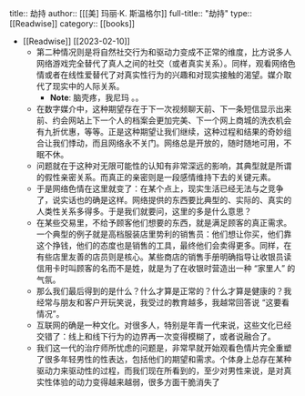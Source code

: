 title:: 劫持
author:: [[[美] 玛丽·K. 斯温格尔]]
full-title:: "劫持"
type:: [[Readwise]]
category:: [[books]]

- [[Readwise]] [[2023-02-10]]
	- 第二种情况则是将自然社交行为和驱动力变成不正常的维度，比方说多人网络游戏完全替代了真人之间的社交（或者真实关系）。同样，观看网络色情或者在线性爱替代了对真实性行为的兴趣和对现实接触的渴望。媒介取代了现实中的人际关系。
		- **Note**: 脑壳疼，我尼玛 。。
	- 在数字媒介中，这种期望存在于下一次视频聊天前、下一条短信显示出来前、约会网站上下一个人的档案会更加完美、下一个网上商城的洗衣机会有九折优惠，等等。正是这种期望让我们继续，这种过程和结果的奇妙组合让我们悸动，而且网络永不关门。网络总是开放的，随时随地可用，不眠不休。
	- 问题就在于这种对无限可能性的认知有非常深远的影响，其典型就是所谓的假性亲密关系。而真正的亲密则是一段感情维持下去的关键元素。
	- 于是网络色情在这里就变了：在某个点上，现实生活已经无法与之竞争了，说实话也的确是这样。网络提供的东西要比典型的、实际的、真实的人类性关系多得多。于是我们就要问，这里的多是什么意思？
	- 在某些交易里，不给予顾客他们想要的东西，就是满足顾客的真正需求。一个典型的例子就是高档服装店里势利的销售员：他们想让你买，他们靠这个挣钱，他们的态度也是销售的工具，最终他们会卖得更多。同样，在有些店里友善的店员则是核心。某些商店的销售手册明确指导让收银员读信用卡时叫顾客的名而不是姓，就是为了在收银时营造出一种 “家里人” 的气氛。
	- 那么我们最后得到的是什么？什么才算是正常的？什么才算是健康的？我经常与朋友和客户开玩笑说，我受过的教育越多，我越常回答说 “这要看情况”。
	- 互联网的确是一种文化。对很多人，特别是年青一代来说，这些文化已经交错了：线上和线下行为的边界再一次变得模糊了，或者说融合了。
	- 我们这一代的治疗师所忧虑的问题是，非常早就开始观看色情片完全重塑了很多年轻男性的性表达，包括他们的期望和需求。个体身上总存在某种驱动力来驱动性的过程，而我们现在所看到的，至少对男性来说，是对真实性体验的动力变得越来越弱，很多方面干脆消失了